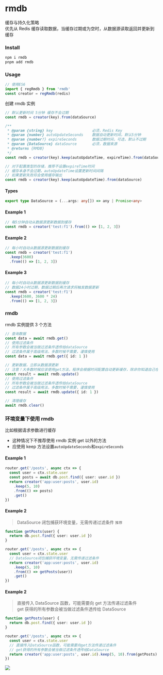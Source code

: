 # rmdb

缓存与持久化策略  
优先从 Redis 缓存读取数据，当缓存过期或为空时，从数据源读取返回并更新到缓存

### Install

```sh
npm i rmdb
pnpm add rmdb
```

### Usage

```ts
// 使用ES6
import { regRmdb } from 'rmdb'
const creator = regRmdb(redis)
```

创建 rmdb 实例

```ts
// 默认更新时间 5分钟 缓存不会过期
const rmdb = creator(key).from(dataSource)

/**
 * @param {string} key                  必须，Redis Key
 * @param {number} autoUpdateSeconds    数据自动更新时间，默认5分钟
 * @param {number?} expireSeconds       数据过期时间，可选，默认不过期
 * @param {DataSource} dataSource       必须，数据来源
 * @returns {RMDB}
 */
const rmdb = creator(key).keep(autoUpdateTime, expireTime).from(dataSource)

// 对于配置类型的存储，推荐不设置expireTime时间
// 缓存本身不会过期，autoUpdateTime设置更新时间间隔
// 如果更新失败将会使用缓存输出
const rmdb = creator(key).keep(autoUpdateTime).from(dataSource)
```

#### Types

```ts
export type DataSource = (...args: any[]) => any | Promise<any>
```

#### Example 1

```ts
// 每5分钟自动从数据源更新数据到缓存
const rmdb = creator('test:f1').from(() => [1, 2, 3])
```

#### Example 2

```ts
// 每小时自动从数据源更新数据到缓存
const rmdb = creator('test:f1')
  .keep(3600)
  .from(() => [1, 2, 3])
```

#### Example 3

```ts
// 每小时自动从数据源更新数据到缓存
// 数据24小时过期，数据过期后再次请求将触发数据更新
const rmdb = creator('test:f1')
  .keep(3600, 3600 * 24)
  .from(() => [1, 2, 3])
```

### rmdb

rmdb 实例提供 3 个方法

```ts
// 查询数据
const data = await rmdb.get()
// 使用过滤条件
// 所有参数会被当做过滤条件透传给dataSource
// 过滤条件属于高级用法，多数时候不需要，谨慎使用
const data = await rmdb.get({ id: 1 })
```

```ts
// 更新数据，立即从数据源更新
// 注意！大多数时候应该使用get方法，程序会根据时间配置自动更新缓存，除非你知道自己在做什么
const result = await rmdb.update()
// 使用过滤条件
// 所有参数会被当做过滤条件透传给dataSource
// 过滤条件属于高级用法，多数时候不需要，谨慎使用
const result = await rmdb.update({ id: 1 })
```

```ts
// 清理缓存
await rmdb.clear()
```

### 环境变量下使用 rmdb

比如根据请求参数进行缓存

- 这种情况下不推荐使用 rmdb 实例 get 以外的方法
- 应使用 keep 方法设置`autoUpdateSeconds`和`expireSeconds`

#### Example 1

```ts
router.get('/posts', async ctx => {
  const user = ctx.state.user
  const posts = await db.post.find({ user: user.id })
  return creator('app:user:posts', user.id)
    .keep(5, 10)
    .from(() => posts)
    .get()
})
```

#### Example 2

> DataSource 闭包捕获环境变量，无需传递过滤条件 `推荐`

```ts
function getPosts(user) {
  return db.post.find({ user: user.id })
}

router.get('/posts', async ctx => {
  const user = ctx.state.user
  // DataSource闭包捕获环境变量，无需传递过滤条件
  return creator('app:user:posts', user.id)
    .keep(5, 10)
    .from(() => getPosts(user))
    .get()
})
```

#### Example 2

> 直接传入 DataSource 函数，可能需要向 get 方法传递过滤条件  
> get 获得的所有参数会被当做过滤条件透传给 DataSource

```ts
function getPosts(user) {
  return db.post.find({ user: user.id })
}

router.get('/posts', async ctx => {
  const user = ctx.state.user
  // 直接传入DataSource函数，可能需要向get方法传递过滤条件
  // get获得的所有参数会被当做过滤条件透传给DataSource
  return creator('app:user:posts', user.id).keep(5, 10).from(getPosts).get(user)
})
```

![](http://assets.processon.com/chart_image/5bdc11c0e4b00cdc18c90d9b.png)

